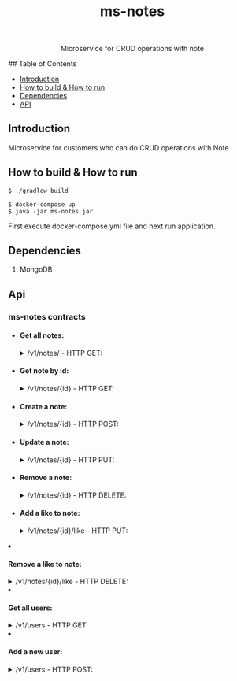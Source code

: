 <h1 align="center"> ms-notes </h1> <br>  

<p align="center">  
 Microservice for CRUD operations with note
</p>  
## Table of Contents

- [Introduction](#introduction)
- [How to build & How to run](#how-to-build--how-to-run)
- [Dependencies](#dependencies)
- [API](#api)


## Introduction
Microservice for customers who can do CRUD operations with Note

## How to build & How to run

```shell script
$ ./gradlew build
```

```shell script
$ docker-compose up
$ java -jar ms-notes.jar
```
First execute docker-compose.yml file and next run application.

## Dependencies

1. MongoDB

## Api
### ms-notes contracts

- #### Get all notes:
    <details>
    <summary>/v1/notes/ - HTTP GET:</summary>

  Doesn't require authentication:

  Return data example:

   ```json
        [
          {
              "id": "643a953b63bdc72755d9532c",
              "content": "First note",
              "likes": 0,
              "createdAt": "2023-04-15T16:14:51.587"
          },
          {
             "id": "643a9038967c4000f963ed2e",
             "content": "Second note",
             "likes": 10,
             "createdAt": "2023-04-14T15:53:28.398"
          }
        ]
   ```
   </details>


- #### Get note by id:
    <details>
    <summary>/v1/notes/{id} - HTTP GET:</summary>

  Doesn't require authentication:

  Return data example:

   ```json
          {
              "id": "643a953b63bdc72755d9532c",
              "content": "First note",
              "likes": 0,
              "createdAt": "2023-04-15T16:14:51.587"
          }
   ```
   </details>


- #### Create a note:
    <details>
    <summary>/v1/notes/{id} - HTTP POST:</summary>
  
  Doesn't require authentication:

  Request body example:
  
  ```json
        {
           "content": "First note"
        }
  ```

  Return data example:

   ```json
         {
              "id": "643a96b2d10e430de993be2a",
              "content": "Alik note",
              "likes": 0,
              "createdAt": "2023-04-15T16:21:06.154169"
        }
   ```
   </details>


- #### Update a note:
    <details>
    <summary>/v1/notes/{id} - HTTP PUT:</summary>

  Doesn't require authentication:

  Request body example:

  ```json
        {
           "content": "Updated note"
        }
  ```

  Return data example:

   ```json
         {
              "id": "643a96b2d10e430de993be2a",
              "content": "Updated note",
              "likes": 0,
              "createdAt": "2023-04-15T16:21:06.154169"
        }
   ```
   </details>


- #### Remove a note:
    <details>
    <summary>/v1/notes/{id} - HTTP DELETE:</summary>

   </details>


- #### Add a like to note:
    <details>
    <summary>/v1/notes/{id}/like - HTTP PUT:</summary>

  Require authentication:

  - username and password

    Return data example:

     ```json
           {
                "id": "643a96b2d10e430de993be2a",
                "content": "Updated note",
                "likes": 1,
                "createdAt": "2023-04-15T16:21:06.154169"
          }
     ```
     </details>


- #### Remove a like to note:
    <details>
    <summary>/v1/notes/{id}/like - HTTP DELETE:</summary>

  Doesn't require authentication:

  Return data example:

   ```json
         {
              "id": "643a96b2d10e430de993be2a",
              "content": "Updated note",
              "likes": 0,
              "createdAt": "2023-04-15T16:21:06.154169"
        }
   ```
   </details>


- #### Get all users:
    <details>
    <summary>/v1/users - HTTP GET:</summary>

  Doesn't require authentication:

  Return data example:

   ```json
         {
              "id": "643a96b2d10e430de993be2a",
              "content": "Updated note",
              "likes": 0,
              "createdAt": "2023-04-15T16:21:06.154169"
        }
   ```
   </details>



- #### Add a new user:
    <details>
    <summary>/v1/users - HTTP POST:</summary>

  Doesn't require authentication:

  Request body example:

  ```json
         {
            "username": "test6",
            "password": "123"
         }
  ```

  Return data example:

   ```json
         {
              "username": "test5",
        }
   ```
  </details>
